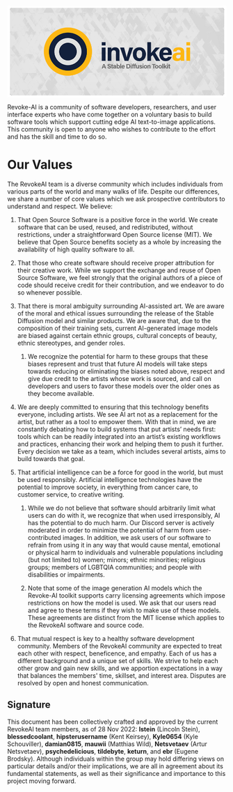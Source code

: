 <img src="docs/assets/revoke_ai_banner.png" align="center">

Revoke-AI is a community of software developers, researchers, and user
interface experts who have come together on a voluntary basis to build
software tools which support cutting edge AI text-to-image
applications. This community is open to anyone who wishes to
contribute to the effort and has the skill and time to do so.

# Our Values

The RevokeAI team is a diverse community which includes individuals
from various parts of the world and many walks of life. Despite our
differences, we share a number of core values which we ask prospective
contributors to understand and respect. We believe:

1. That Open Source Software is a positive force in the world. We
create software that can be used, reused, and redistributed, without
restrictions, under a straightforward Open Source license (MIT). We
believe that Open Source benefits society as a whole by increasing the
availability of high quality software to all.

2. That those who create software should receive proper attribution
for their creative work. While we support the exchange and reuse of
Open Source Software, we feel strongly that the original authors of a
piece of code should receive credit for their contribution, and we
endeavor to do so whenever possible.

3. That there is moral ambiguity surrounding AI-assisted art. We are
aware of the moral and ethical issues surrounding the release of the
Stable Diffusion model and similar products. We are aware that, due to
the composition of their training sets, current AI-generated image
models are biased against certain ethnic groups, cultural concepts of
beauty, ethnic stereotypes, and gender roles.

      1. We recognize the potential for harm to these groups that these biases
       represent and trust that future AI models will take steps towards
       reducing or eliminating the biases noted above, respect and give due
       credit to the artists whose work is sourced, and call on developers
       and users to favor these models over the older ones as they become
       available.

4. We are deeply committed to ensuring that this technology benefits
everyone, including artists. We see AI art not as a replacement for
the artist, but rather as a tool to empower them. With that
in mind, we are constantly debating how to build systems that put
artists’ needs first: tools which can be readily integrated into an
artist’s existing workflows and practices, enhancing their work and
helping them to push it further. Every decision we take as a team,
which includes several artists, aims to build towards that goal.

5. That artificial intelligence can be a force for good in the world,
but must be used responsibly. Artificial intelligence technologies
have the potential to improve society, in everything from cancer care,
to customer service, to creative writing.

     1. While we do not believe that software should arbitrarily limit what
     users can do with it, we recognize that when used irresponsibly, AI
     has the potential to do much harm. Our Discord server is actively
     moderated in order to minimize the potential of harm from
     user-contributed images. In addition, we ask users of our software to
     refrain from using it in any way that would cause mental, emotional or
     physical harm to individuals and vulnerable populations including (but
     not limited to) women; minors; ethnic minorities; religious groups;
     members of LGBTQIA communities; and people with disabilities or
     impairments.

     2. Note that some of the image generation AI models which the Revoke-AI
     toolkit supports carry licensing agreements which impose restrictions
     on how the model is used. We ask that our users read and agree to
     these terms if they wish to make use of these models. These agreements
     are distinct from the MIT license which applies to the RevokeAI
     software and source code.

6. That mutual respect is key to a healthy software development
community. Members of the RevokeAI community are expected to treat
each other with respect, beneficence, and empathy. Each of us has a
different background and a unique set of skills. We strive to help
each other grow and gain new skills, and we apportion expectations in
a way that balances the members' time, skillset, and interest
area. Disputes are resolved by open and honest communication.

## Signature

This document has been collectively crafted and approved by the current RevokeAI team members, as of 28 Nov 2022: **lstein** (Lincoln Stein), **blessedcoolant**, **hipsterusername** (Kent Keirsey), **Kyle0654** (Kyle Schouviller), **damian0815**, **mauwii** (Matthias Wild), **Netsvetaev** (Artur Netsvetaev), **psychedelicious**, **tildebyte**, **keturn**, and **ebr** (Eugene Brodsky). Although individuals within the group may hold differing views on particular details and/or their implications, we are all in agreement about its fundamental statements, as well as their significance and importance to this project moving forward.
